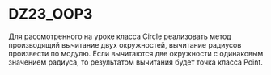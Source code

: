 # DZ23_OOP3
Для рассмотренного на уроке класса Circle реализовать метод производящий вычитание двух окружностей,
вычитание радиусов произвести по модулю.
Если вычитаются две окружности с одинаковым значением радиуса,
то результатом вычитания будет точка класса Point.
